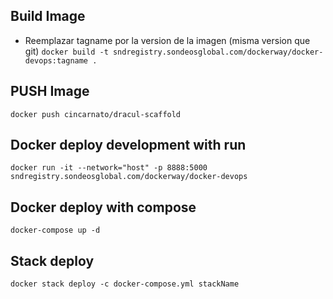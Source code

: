 ## Build Image
* Reemplazar tagname por la version de la imagen (misma version que git)
`docker build -t sndregistry.sondeosglobal.com/dockerway/docker-devops:tagname .`

## PUSH Image

`docker push cincarnato/dracul-scaffold`

## Docker deploy development with run

`docker run -it --network="host" -p 8888:5000 sndregistry.sondeosglobal.com/dockerway/docker-devops`

## Docker deploy with compose

`docker-compose up -d`

## Stack deploy
`docker stack deploy -c docker-compose.yml stackName`
